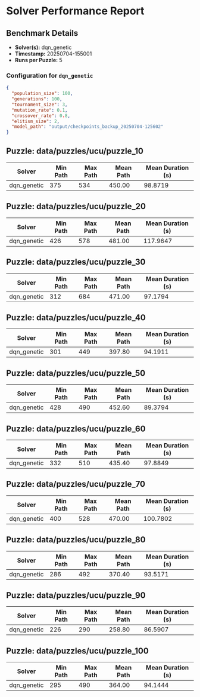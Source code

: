 # Solver Performance Report

## Benchmark Details

- **Solver(s):** dqn_genetic
- **Timestamp:** 20250704-155001
- **Runs per Puzzle:** 5

### Configuration for `dqn_genetic`

```json
{
  "population_size": 100,
  "generations": 100,
  "tournament_size": 3,
  "mutation_rate": 0.1,
  "crossover_rate": 0.8,
  "elitism_size": 2,
  "model_path": "output/checkpoints_backup_20250704-125602"
}
```


## Puzzle: data/puzzles/ucu/puzzle_10

| Solver | Min Path | Max Path | Mean Path | Mean Duration (s) |
|---|---|---|---|---|
| dqn_genetic | 375 | 534 | 450.00 | 98.8719 |

## Puzzle: data/puzzles/ucu/puzzle_20

| Solver | Min Path | Max Path | Mean Path | Mean Duration (s) |
|---|---|---|---|---|
| dqn_genetic | 426 | 578 | 481.00 | 117.9647 |

## Puzzle: data/puzzles/ucu/puzzle_30

| Solver | Min Path | Max Path | Mean Path | Mean Duration (s) |
|---|---|---|---|---|
| dqn_genetic | 312 | 684 | 471.00 | 97.1794 |

## Puzzle: data/puzzles/ucu/puzzle_40

| Solver | Min Path | Max Path | Mean Path | Mean Duration (s) |
|---|---|---|---|---|
| dqn_genetic | 301 | 449 | 397.80 | 94.1911 |

## Puzzle: data/puzzles/ucu/puzzle_50

| Solver | Min Path | Max Path | Mean Path | Mean Duration (s) |
|---|---|---|---|---|
| dqn_genetic | 428 | 490 | 452.60 | 89.3794 |

## Puzzle: data/puzzles/ucu/puzzle_60

| Solver | Min Path | Max Path | Mean Path | Mean Duration (s) |
|---|---|---|---|---|
| dqn_genetic | 332 | 510 | 435.40 | 97.8849 |

## Puzzle: data/puzzles/ucu/puzzle_70

| Solver | Min Path | Max Path | Mean Path | Mean Duration (s) |
|---|---|---|---|---|
| dqn_genetic | 400 | 528 | 470.00 | 100.7802 |

## Puzzle: data/puzzles/ucu/puzzle_80

| Solver | Min Path | Max Path | Mean Path | Mean Duration (s) |
|---|---|---|---|---|
| dqn_genetic | 286 | 492 | 370.40 | 93.5171 |

## Puzzle: data/puzzles/ucu/puzzle_90

| Solver | Min Path | Max Path | Mean Path | Mean Duration (s) |
|---|---|---|---|---|
| dqn_genetic | 226 | 290 | 258.80 | 86.5907 |

## Puzzle: data/puzzles/ucu/puzzle_100

| Solver | Min Path | Max Path | Mean Path | Mean Duration (s) |
|---|---|---|---|---|
| dqn_genetic | 295 | 490 | 364.00 | 94.1444 |
